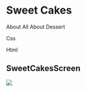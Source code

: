 <h1>Sweet Cakes </h1>

About All About Dessert

Css

Html

<h2>SweetCakesScreen</h2>

![](Screen.gif)
